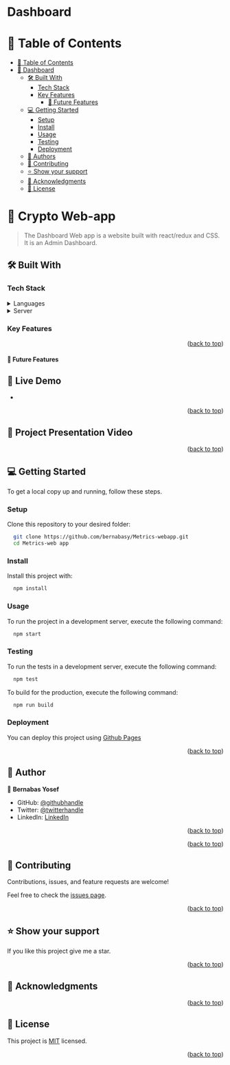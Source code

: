 <a name="readme-top"></a>
<div align="centerm">

<div>
 
  <h1><b>Dashboard</b></h1>

</div>

<!-- TABLE OF CONTENTS -->

# 📗 Table of Contents

- [📗 Table of Contents](#-table-of-contents)
- [📖 Dashboard ](#-Dashboard-)
  - [🛠 Built With ](#-built-with-)
    - [Tech Stack ](#tech-stack-)
    - [Key Features ](#key-features-)
      - [🔭 Future Features ](#-future-features-)
  - [💻 Getting Started ](#-getting-started-)
    - [Setup](#setup)
    - [Install](#install)
    - [Usage](#usage)
    - [Testing](#testing)
    - [Deployment](#deployment)
  - [👥 Authors](#-authors)
  - [🤝 Contributing ](#-contributing-)
  - [⭐️ Show your support ](#️-show-your-support-)
  - [🙏 Acknowledgments ](#-acknowledgments-)
  - [📝 License ](#-license-)

<!-- PROJECT DESCRIPTION -->

# 📖 Crypto Web-app <a name="about-project"></a>

>  The Dashboard Web app is a website built with react/redux and CSS.
It is an Admin Dashboard.



## 🛠 Built With <a name="built-with"></a>

### Tech Stack <a name="tech-stack"></a>

<details>
  <summary>Languages</summary>
  <ul>
    <li>CSS(CSS)</li>
    <li>React/Redux</li>
  </ul>
</details>
<details>
  <summary>Server</summary>
  <ul>
    <li>Github</li>
  </ul>
</details>

<!-- Features -->

### Key Features <a name="key-features"></a>


<p align="right">(<a href="#readme-top">back to top</a>)</p>

#### 🔭 Future Features <a name="future-features"></a>

<!-- LIVE DEMO -->

## 🚀 Live Demo <a name="live-demo"></a>

- <a href="#" target="_blank"></a>

<p align="right">(<a href="#readme-top">back to top</a>)</p>

## 🚀 Project Presentation Video <a name="live-demo"></a>

<p align="right">(<a href="#readme-top">back to top</a>)</p>




<!-- GETTING STARTED -->

## 💻 Getting Started <a name="getting-started"></a>

To get a local copy up and running, follow these steps.

### Setup

Clone this repository to your desired folder:

```sh
  git clone https://github.com/bernabasy/Metrics-webapp.git
  cd Metrics-web app
```

### Install

Install this project with:

```sh
  npm install
```

### Usage

To run the project in a development server, execute the following command:

```sh
  npm start
```

### Testing

To run the tests in a development server, execute the following command:

```sh
  npm test
```

To build for the production, execute the following command:

```sh
  npm run build
```

### Deployment

You can deploy this project using [Github Pages]()

<p align="right">(<a href="#readme-top">back to top</a>)</p>

<!-- AUTHORS -->

## 👥 Author

<a name="author"></a>

👤 **Bernabas Yosef**

- GitHub: [@githubhandle](https://github.com/bernabasy)
- Twitter: [@twitterhandle](https://twitter.com/@bernabasjosef)
- LinkedIn: [LinkedIn](https://www.linkedin.com/in/bernabas-yosef)

<p align="right">(<a href="#readme-top">back to top</a>)</p>


<p align="right">(<a href="#readme-top">back to top</a>)</p>

<!-- CONTRIBUTING -->

## 🤝 Contributing <a name="contributing"></a>

Contributions, issues, and feature requests are welcome!

Feel free to check the [issues page]().

<p align="right">(<a href="#readme-top">back to top</a>)</p>

<!-- SUPPORT -->

## ⭐️ Show your support <a name="support"></a>

If you like this project give me a star.

<p align="right">(<a href="#readme-top">back to top</a>)</p>

<!-- ACKNOWLEDGEMENTS -->

## 🙏 Acknowledgments <a name="acknowledgements"></a>


<p align="right">(<a href="#readme-top">back to top</a>)</p>

<!-- LICENSE -->

## 📝 License <a name="license"></a>

This project is [MIT](https://github.com/bernabasy/Metrics-webapp/blob/dev/LICENSE) licensed.

<p align="right">(<a href="#readme-top">back to top</a>)</p>
